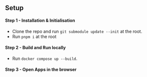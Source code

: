 ## Setup

#### Step 1 - Installation & Initialisation

- Clone the repo and run `git submodule update --init` at the root.
- Run `pnpm i` at the root

#### Step 2 - Build and Run locally

- Run `docker compose up --build`.

#### Step 3 - Open Apps in the browser
